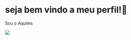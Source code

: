 # seja bem vindo a meu perfil!🎴
Sou o Aquiles

![](https://media1.tenor.com/m/XsFYCdV_mfQAAAAd/cat-annoyed.gif)
